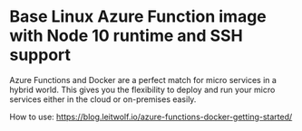 # Base Linux Azure Function image with Node 10 runtime and SSH support 

Azure Functions and Docker are a perfect match for micro services in a hybrid world. This gives you the flexibility to deploy and run your micro services either in the cloud or on-premises easily.

How to use:
https://blog.leitwolf.io/azure-functions-docker-getting-started/
